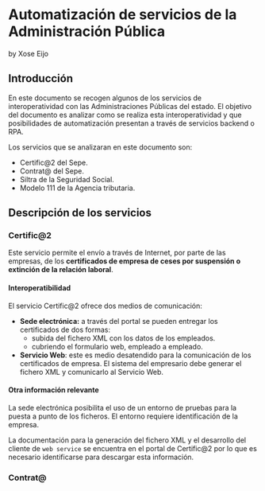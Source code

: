 # Automatización de servicios de la Administración Pública

by Xose Eijo

## Introducción

En este documento se recogen algunos de los servicios de interoperatividad con las Administraciones Públicas del estado. El objetivo del documento es analizar como se realiza esta interoperatividad y que posibilidades de automatización presentan a través de servicios backend o RPA.

Los servicios que se analizaran en este documento son:

- Certific@2 del Sepe.
- Contrat@ del Sepe.
- Siltra de la Seguridad Social.
- Modelo 111 de la Agencia tributaria.

## Descripción de los servicios

### Certific@2

Este servicio permite el envío a través de Internet, por parte de las empresas, de los **certificados de empresa de ceses por suspensión o extinción de la relación laboral**.

#### Interoperatibilidad

El servicio Certific@2 ofrece dos medios de comunicación:

- **Sede electrónica:** a través del portal se pueden entregar los certificados de dos formas:
  - subida del fichero XML con los datos de los empleados.
  - cubriendo el formulario web, empleado a empleado.
- **Servicio Web**: este es medio desatendido para la comunicación de los certificados de empresa. El sistema del empresario debe generar el fichero XML y comunicarlo al Servicio Web.

#### Otra información relevante

La sede electrónica posibilita el uso de un entorno de pruebas para la puesta a punto de los ficheros. El entorno requiere identificación de la empresa.

La documentación para la generación del fichero XML y el desarrollo del cliente de `web service` se encuentra en el portal de Certific@2 por lo que es necesario identificarse para descargar esta información.

### Contrat@

